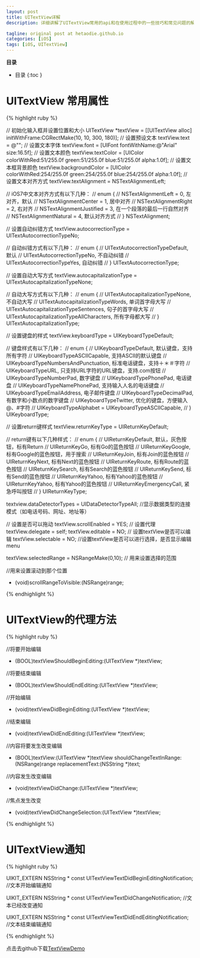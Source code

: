 ```yaml
---
layout: post
title: UITextView详解
description: 详细讲解了UITextView常用的api和在使用过程中的一些技巧和常见问题的解决方法，并配置了一个小demo。

tagline: original post at hetaodie.github.io
categories: [iOS]
tags: [iOS, UITextView]
---
```

**目录**

* 目录
 {:toc  }
 


# UITextView 常用属性



{% highlight ruby %}

// 初始化输入框并设置位置和大小
UITextView *textView = [[UITextView alloc] initWithFrame:CGRectMake(10, 10, 300, 180)];
// 设置预设文本
textView.text = @"";
// 设置文本字体
textView.font = [UIFont fontWithName:@"Arial" size:16.5f];
// 设置文本颜色
textView.textColor = [UIColor colorWithRed:51/255.0f green:51/255.0f blue:51/255.0f alpha:1.0f];
// 设置文本框背景颜色
textView.backgroundColor = [UIColor colorWithRed:254/255.0f green:254/255.0f blue:254/255.0f alpha:1.0f];
// 设置文本对齐方式
textView.textAlignment = NSTextAlignmentLeft;

// iOS7中文本对齐方式有以下几种：
//    enum {
//        NSTextAlignmentLeft      = 0,  左对齐，默认
//        NSTextAlignmentCenter    = 1,  居中对齐
//        NSTextAlignmentRight     = 2,  右对齐
//        NSTextAlignmentJustified = 3,  在一个段落的最后一行自然对齐
//        NSTextAlignmentNatural   = 4,  默认对齐方式
//    } NSTextAlignment;

// 设置自动纠错方式
textView.autocorrectionType = UITextAutocorrectionTypeNo;

// 自动纠错方式有以下几种：
//    enum {
//        UITextAutocorrectionTypeDefault,  默认
//        UITextAutocorrectionTypeNo,       不自动纠错
//        UITextAutocorrectionTypeYes,      自动纠错
//    } UITextAutocorrectionType;

// 设置自动大写方式
textView.autocapitalizationType = UITextAutocapitalizationTypeNone;

// 自动大写方式有以下几种：
//    enum {
//        UITextAutocapitalizationTypeNone,           不自动大写
//        UITextAutocapitalizationTypeWords,          单词首字母大写
//        UITextAutocapitalizationTypeSentences,      句子的首字母大写
//        UITextAutocapitalizationTypeAllCharacters,  所有字母都大写
//    } UITextAutocapitalizationType;

// 设置键盘的样式
textView.keyboardType = UIKeyboardTypeDefault;

// 键盘样式有以下几种：
//    enum {
//        UIKeyboardTypeDefault,                默认键盘，支持所有字符
//        UIKeyboardTypeASCIICapable,           支持ASCII的默认键盘
//        UIKeyboardTypeNumbersAndPunctuation,  标准电话键盘，支持＋＊＃字符
//        UIKeyboardTypeURL,                    只支持URL字符的URL键盘，支持.com按钮
//        UIKeyboardTypeNumberPad,              数字键盘
//        UIKeyboardTypePhonePad,               电话键盘
//        UIKeyboardTypeNamePhonePad,           支持输入人名的电话键盘
//        UIKeyboardTypeEmailAddress,           电子邮件键盘
//        UIKeyboardTypeDecimalPad,             有数字和小数点的数字键盘
//        UIKeyboardTypeTwitter,                优化的键盘，方便输入@、#字符
//        UIKeyboardTypeAlphabet = UIKeyboardTypeASCIICapable,
//    } UIKeyboardType;

// 设置return键样式
textView.returnKeyType = UIReturnKeyDefault;

// return键有以下几种样式：
//    enum {
//        UIReturnKeyDefault,        默认，灰色按钮，标有Return
//        UIReturnKeyGo,             标有Go的蓝色按钮
//        UIReturnKeyGoogle,         标有Google的蓝色按钮，用于搜索
//        UIReturnKeyJoin,           标有Join的蓝色按钮
//        UIReturnKeyNext,           标有Next的蓝色按钮
//        UIReturnKeyRoute,          标有Route的蓝色按钮
//        UIReturnKeySearch,         标有Search的蓝色按钮
//        UIReturnKeySend,           标有Send的蓝色按钮
//        UIReturnKeyYahoo,          标有Yahoo的蓝色按钮
//        UIReturnKeyYahoo,          标有Yahoo的蓝色按钮
//        UIReturnKeyEmergencyCall,  紧急呼叫按钮
//    } UIReturnKeyType;

 textview.dataDetectorTypes = UIDataDetectorTypeAll; //显示数据类型的连接模式（如电话号码、网址、地址等）

// 设置是否可以拖动
textView.scrollEnabled = YES;
// 设置代理
textView.delegate = self;
textView.editable  = NO;   // 设置textView是否可以编辑
textView.selectable = NO;  //设置textView是否可以进行选择，是否显示编辑menu

textView.selectedRange = NSRangeMake(0,10);  // 用来设置选择的范围


//用来设置滚动到那个位置
- (void)scrollRangeToVisible:(NSRange)range;


{% endhighlight %}


# UITextView的代理方法



{% highlight ruby %}

//将要开始编辑
- (BOOL)textViewShouldBeginEditing:(UITextView *)textView;

//将要结束编辑
- (BOOL)textViewShouldEndEditing:(UITextView *)textView;

//开始编辑
- (void)textViewDidBeginEditing:(UITextView *)textView;

//结束编辑
- (void)textViewDidEndEditing:(UITextView *)textView;

//内容将要发生改变编辑
- (BOOL)textView:(UITextView *)textView shouldChangeTextInRange:(NSRange)range replacementText:(NSString *)text;

//内容发生改变编辑
- (void)textViewDidChange:(UITextView *)textView;

//焦点发生改变
- (void)textViewDidChangeSelection:(UITextView *)textView;


{% endhighlight %}


# UITextView通知

{% highlight ruby %}

UIKIT_EXTERN NSString * const UITextViewTextDidBeginEditingNotification;    //文本开始编辑通知

UIKIT_EXTERN NSString * const UITextViewTextDidChangeNotification;           //文本已经改变通知

UIKIT_EXTERN NSString * const UITextViewTextDidEndEditingNotification;      //文本结束编辑通知

{% endhighlight %}



点击去github下载[TextViewDemo][1]

 
<!--本文所用的超链接-->

[1]:https://github.com/hetaodie/TextViewDemo.git